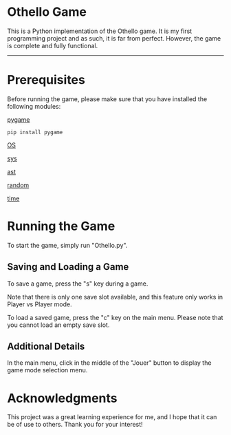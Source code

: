 # Othello Game
This is a Python implementation of the Othello game. It is my first programming project and as such, it is far from perfect. However, the game is complete and fully functional.

---

# Prerequisites
Before running the game, please make sure that you have installed the following modules:

[pygame](https://www.pygame.org/docs/)
```
pip install pygame
```

[OS](https://docs.python.org/fr/3/library/os.html)


[sys](https://docs.python.org/fr/3/library/sys.html)


[ast](https://docs.python.org/fr/3/library/ast.html)


[random](https://docs.python.org/fr/3/library/random.html)

[time](https://docs.python.org/fr/3/library/time.html)


# Running the Game
To start the game, simply run "Othello.py".

## Saving and Loading a Game
To save a game, press the "s" key during a game. 

Note that there is only one save slot available, and this feature only works in Player vs Player mode.


To load a saved game, press the "c" key on the main menu. Please note that you cannot load an empty save slot.

## Additional Details
In the main menu, click in the middle of the "Jouer" button to display the game mode selection menu.

# Acknowledgments
This project was a great learning experience for me, and I hope that it can be of use to others. Thank you for your interest!
